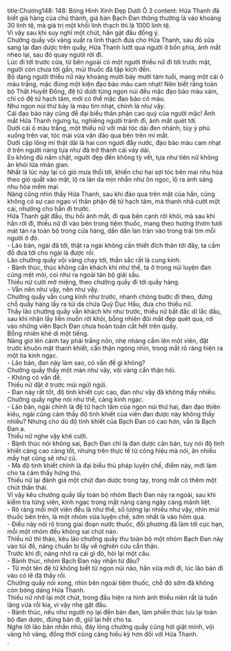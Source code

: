 title:Chương148: 148: Bóng Hình Xinh Đẹp Dưới Ô 3
content:
Hứa Thanh đã biết giá hàng của chủ thành, giá bán Bạch Đan thông thường là vào khoảng 30 linh tệ, mà giá trị một khối linh thạch thì là 1000 linh tệ.<br>Vì vậy sau khi suy nghĩ một chút, hắn gật đầu đồng ý.<br>Chưởng quầy vội vàng xuất ra linh thạch đưa cho Hứa Thanh, sau đó sửa sang lại đan dược trên quầy, Hứa Thanh lướt qua người ở bốn phía, ánh mắt nheo lại, sau đó quay người rời đi.<br>Lúc đi tới trước cửa, từ bên ngoài có một người thiếu nữ đi tới trước mặt, người còn chưa tới gần, mùi thuốc đã tập kích đến.<br>Bộ dạng người thiếu nữ này khoảng mười bảy mười tám tuổi, mang một cái ô màu trắng, mặc đúng một kiện đạo bào màu cam nhạt! Nên biết rằng toàn bộ Thất Huyết Đồng, đệ tử dưới từng ngọn núi đều mặc đạo bào màu xám, chỉ có đệ tử hạch tâm, mới có thể mặc đạo bào có màu.<br>Như ngọn núi thứ bảy là màu tím nhạt, chính là như vậy.<br>Cái đạo bào này cũng để đại biểu thân phận cao quý của người mặc! Ánh mắt Hứa Thanh ngưng tụ, nghiêng người tránh đi, ánh mắt quét tới.<br>Dưới cái ô màu trắng, một thiếu nữ với mái tóc dài đen nhánh, tùy ý phủ xuống trên vai, tóc mái vừa vặn đảo qua bên trên mí mắt.<br>Dưới cặp lông mi thật dài là hai con ngươi đầy nước, đạo bào màu cam nhạt ở trên người nàng tựa như đã trở thành cái váy dài.<br>Eo không đủ nắm chặt, người đẹp đến không tỳ vết, tựa như tiên nữ không ăn khói lửa nhân gian.<br>Nhất là lúc này lại có gió mưa thổi tới, khiến cho hai sợi tóc bên mai nhu hòa theo gió quất vào mặt, lộ ra làn da mịn nhẵn như ôn ngọc, lộ ra ánh sáng nhu hòa mềm mại.<br>Nàng cũng nhìn thấy Hứa Thanh, sau khi đảo qua trên mặt của hắn, cũng không có sự cao ngạo vì thân phận đệ tử hạch tâm, mà thanh nhã cười một cái, nhường cho hắn đi trước.<br>Hứa Thanh gật đầu, thu hồi ánh mắt, đi qua bên cạnh rời khỏi, mà sau khi hắn rời đi, thiếu nữ đi vào bên trong tiệm thuốc, mang theo hương thơm tươi mát tản ra toàn bộ trong cửa hàng, dần dần lan tràn vào trong trái tim mỗi người ở đó.<br>- Lão bản, ngài đã tới, thật ra ngài không cần thiết đích thân tới đây, ta cầm đồ đưa tới cho ngài là được rồi.<br>Lão chưởng quầy vội vàng chạy tới, thần sắc rất là cung kính.<br>- Bành thúc, thúc không cần khách khí như thế, ta ở trong núi luyện đan cũng mệt mỏi, coi như ra ngoài tản bộ giải sầu.<br>Thiếu nữ cười mở miệng, theo chưởng quầy đi tới quầy hàng.<br>- Vẫn nên như vậy, nên như vậy.<br>Chưởng quầy vẫn cung kính như trước, nhanh chóng bước đi theo, đứng chỗ quầy hàng lấy ra túi da chứa Quỷ Dục Hấu, đưa cho thiếu nữ.<br>Thấy lão chưởng quầy vẫn khách khí như trước, thiếu nữ bất đắc dĩ lắc đầu, sau khi nhận lấy liền muốn rời khỏi, bỗng nhiên đôi mắt đẹp quét qua, rơi vào những viên Bạch Đan chưa hoàn toàn cất hết trên quầy.<br>Bỗng nhiên khẽ di một tiếng.<br>Nàng giơ lên cánh tay phải trắng nõn, nhẹ nhàng cầm lên một viên, đặt trước khuôn mặt thanh khiết, cẩn thận ngóng nhìn, trong mắt rõ ràng hiện ra một tia kinh ngạc.<br>- Lão bản, đan này làm sao, có vấn đề gì không?<br>Chưởng quầy thấy một màn như vậy, vội vàng cẩn thận hỏi.<br>- Không có vấn đề.<br>Thiếu nữ đặt ở trước mũi ngửi ngửi.<br>- Đan này rất tốt, độ tinh khiết cực cao, đan như vậy đã không thấy nhiều.<br>Chưởng quầy nghe nói như thế, càng kinh ngạc.<br>- Lão bản, ngài chính là đệ tử hạch tâm của ngọn núi thứ hai, đan đạo thiên kiêu, ngài cũng cảm thấy độ tinh khiết của viên đan được này không thấy nhiều? Nhưng cho dù độ tinh khiết của Bạch Đan có cao hơn, vẫn là Bạch Đan a.<br>Thiếu nữ nghe vậy khẽ cười.<br>- Bành thúc nói không sai, Bạch Đan chỉ là đan dược căn bản, tuy nói độ tinh khiết càng cao càng tốt, nhưng trên thực tế từ công hiệu mà nói, ăn nhiều mấy hạt cũng sẽ như cũ.<br>- Mà độ tinh khiết chính là đại biểu thủ pháp luyện chế, điểm này, mới làm cho ta cảm thấy hứng thú.<br>Thiếu nữ lại đánh giá một chút đan dược trong tay, trong mắt có thêm một chút thần thái.<br>Vì vậy kêu chưởng quầy lấy toàn bộ nhóm Bạch Đan này ra ngoài, sau khi kiểm tra từng viên, kinh ngạc trong mắt nàng càng ngày càng mãnh liệt.<br>- Rõ ràng mỗi một viên đều là như thế, số lượng lại nhiều như vậy, nhìn mùi thuốc bên trên, là một nhóm vừa luyện chế, sớm nhất là vào hôm qua.<br>- Điều này nói rõ trong giai đoạn nước thuốc, đối phương đã làm tới cực hạn, mỗi một nhóm đều không sai chút nào.<br>Thiếu nữ thì thào, kêu lão chưởng quầy thu toàn bộ một nhóm Bạch Đan này vào túi đồ, nàng chuẩn bị lấy về nghiên cứu cẩn thận.<br>Trước khi đi, nàng nhớ ra cái gì đó, hỏi lại một câu.<br>- Bành thúc, nhóm Bạch Đan này nhận từ đâu?<br>- Từ một tên đệ tử không biết từ ngọn núi nào, hắn vừa mới đi, lúc lão bản đi vào có lẽ đã thấy rồi.<br>Chưởng quầy nói xong, nhìn bên ngoài tiệm thuốc, chỗ đó sớm đã không còn bóng dáng Hứa Thanh.<br>Thiếu nữ nhớ lại một chút, trong đầu hiện ra hình ảnh thiếu niên rất là tuấn lãng vừa rồi kia, vì vậy nhẹ gật đầu.<br>- Bành thúc, nếu như người nọ lại đến bán đan, làm phiền thúc lưu lại toàn bộ đan dược, đừng bán đi, giữ lại hết cho ta.<br>Nghe lời lão bản nhắn nhủ, đáy lòng chưởng quầy cũng hơi giật mình, vội vàng hô vâng, đồng thời cũng càng hiếu kỳ hơn đối với Hứa Thanh.<br>.<br>